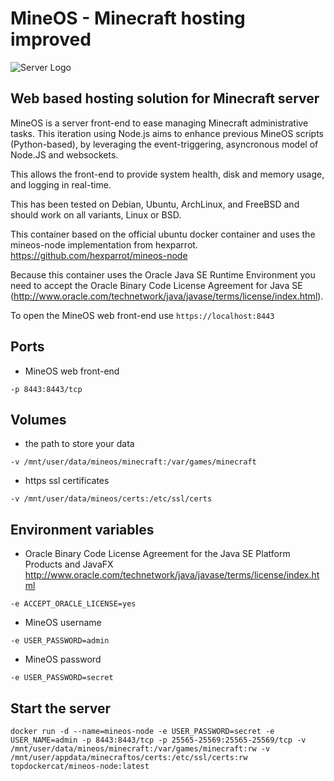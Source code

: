 # MineOS - Minecraft hosting improved

![Server Logo](https://vignette2.wikia.nocookie.net/lotr-minecraft-mod-exiles/images/f/f2/Minecraft_server_setup.png/revision/latest?cb=20160911172557)
## Web based hosting solution for Minecraft server
MineOS is a server front-end to ease managing Minecraft administrative tasks. This iteration using Node.js aims to enhance previous MineOS scripts (Python-based), by leveraging the event-triggering, asyncronous model of Node.JS and websockets.

This allows the front-end to provide system health, disk and memory usage, and logging in real-time.

This has been tested on Debian, Ubuntu, ArchLinux, and FreeBSD and should work on all variants, Linux or BSD.

This container based on the official ubuntu docker container and uses the mineos-node implementation from hexparrot.
https://github.com/hexparrot/mineos-node

Because this container uses the Oracle Java SE Runtime Environment you need to accept the Oracle Binary Code License Agreement for Java SE (http://www.oracle.com/technetwork/java/javase/terms/license/index.html).

To open the MineOS web front-end use `https://localhost:8443`

## Ports
* MineOS web front-end
```
-p 8443:8443/tcp
```
## Volumes
* the path to store your data
```
-v /mnt/user/data/mineos/minecraft:/var/games/minecraft
```
* https ssl certificates
```
-v /mnt/user/data/mineos/certs:/etc/ssl/certs
```
## Environment variables
* Oracle Binary Code License Agreement for the Java SE Platform Products and JavaFX
http://www.oracle.com/technetwork/java/javase/terms/license/index.html
```
-e ACCEPT_ORACLE_LICENSE=yes
```
* MineOS username
```
-e USER_PASSWORD=admin
```
* MineOS password
```
-e USER_PASSWORD=secret
```
## Start the server
```
docker run -d --name=mineos-node -e USER_PASSWORD=secret -e USER_NAME=admin -p 8443:8443/tcp -p 25565-25569:25565-25569/tcp -v /mnt/user/data/mineos/minecraft:/var/games/minecraft:rw -v /mnt/user/appdata/minecraftos/certs:/etc/ssl/certs:rw topdockercat/mineos-node:latest
```